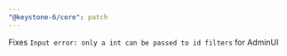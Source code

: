 ```yaml
---
"@keystone-6/core": patch
---
```


Fixes `Input error: only a int can be passed to id filters` for AdminUI
